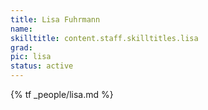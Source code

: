 ```yaml
---
title: Lisa Fuhrmann
name:
skilltitle: content.staff.skilltitles.lisa
grad: 
pic: lisa
status: active
---
```


{% tf _people/lisa.md %}